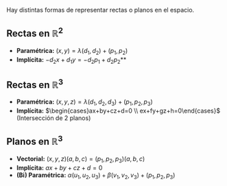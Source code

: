 Hay distintas formas de representar rectas o planos en el espacio.

## Rectas en $\mathbb{R}^2$

- **Paramétrica:** $(x,y)=\lambda(d_1,d_2)+(p_1,p_2)$
- **Implícita:** $-d_2x + d_1y = -d_2p_1 + d_2p_2$**

## Rectas en $\mathbb{R}^3$

- **Paramétrica:** $(x,y,z)=\lambda(d_1,d_2,d_3)+(p_1,p_2,p_3)$
- **Implícita:** $\begin{cases}ax+by+cz+d=0 \\ ex+fy+gz+h=0\end{cases}$ (Intersección de 2 planos)

## Planos en $\mathbb{R}^3$

- **Vectorial:** $(x,y,z)(a,b,c)=(p_1,p_2,p_3)(a,b,c)$
- **Implícita:** $ax+by+cz+d=0$
- **(Bi) Paramétrica:** $\alpha(u_1,u_2,u_3)+\beta(v_1,v_2,v_3)+(p_1,p_2,p_3)$
